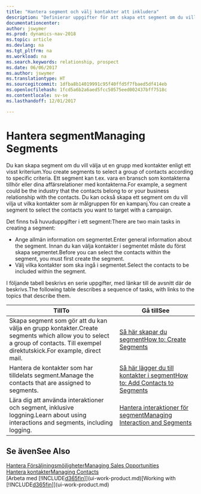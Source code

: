 ```yaml
---
title: "Hantera segment och välj kontakter att inkludera"
description: "Definierar uppgifter för att skapa ett segment om du vill välja en grupp med kontakter enligt ett visst kriterium, till exempel kontakter i en viss bransch som du vill använda."
documentationcenter: 
author: jswymer
ms.prod: dynamics-nav-2018
ms.topic: article
ms.devlang: na
ms.tgt_pltfrm: na
ms.workload: na
ms.search.keywords: relationship, prospect
ms.date: 06/06/2017
ms.author: jswymer
ms.translationtype: HT
ms.sourcegitcommit: 1dfba8b14019991c95f40ffd5f7fbaed5df414eb
ms.openlocfilehash: 1fcd5a6b2a6aed5fcc50575eed002437bff7518c
ms.contentlocale: sv-se
ms.lasthandoff: 12/01/2017

---
```

# <a name="managing-segments"></a><span data-ttu-id="3dd8b-103">Hantera segment</span><span class="sxs-lookup"><span data-stu-id="3dd8b-103">Managing Segments</span></span>
<span data-ttu-id="3dd8b-104">Du kan skapa segment om du vill välja ut en grupp med kontakter enligt ett visst kriterium.</span><span class="sxs-lookup"><span data-stu-id="3dd8b-104">You create segments to select a group of contacts according to specific criteria.</span></span> <span data-ttu-id="3dd8b-105">Ett segment kan t.ex. vara en bransch som kontakterna tillhör eller dina affärsrelationer med kontakterna.</span><span class="sxs-lookup"><span data-stu-id="3dd8b-105">For example, a segment could be the industry that the contacts belong to or your business relationship with the contacts.</span></span> <span data-ttu-id="3dd8b-106">Du kan också skapa ett segment om du vill vilja ut vilka kontakter som är målgruppen för en kampanj.</span><span class="sxs-lookup"><span data-stu-id="3dd8b-106">You can create a segment to select the contacts you want to target with a campaign.</span></span>

<span data-ttu-id="3dd8b-107">Det finns två huvuduppgifter i ett segment:</span><span class="sxs-lookup"><span data-stu-id="3dd8b-107">There are two main tasks in creating a segment:</span></span>

* <span data-ttu-id="3dd8b-108">Ange allmän information om segmentet.</span><span class="sxs-lookup"><span data-stu-id="3dd8b-108">Enter general information about the segment.</span></span> <span data-ttu-id="3dd8b-109">Innan du kan välja kontakter i segmentet måste du först skapa segmentet.</span><span class="sxs-lookup"><span data-stu-id="3dd8b-109">Before you can select the contacts within the segment, you must first create the segment.</span></span>
* <span data-ttu-id="3dd8b-110">Välj vilka kontakter som ska ingå i segmentet.</span><span class="sxs-lookup"><span data-stu-id="3dd8b-110">Select the contacts to be included within the segment.</span></span>

<span data-ttu-id="3dd8b-111">I följande tabell beskrivs en serie uppgifter, med länkar till de avsnitt där de beskrivs.</span><span class="sxs-lookup"><span data-stu-id="3dd8b-111">The following table describes a sequence of tasks, with links to the topics that describe them.</span></span> 

| <span data-ttu-id="3dd8b-112">Till</span><span class="sxs-lookup"><span data-stu-id="3dd8b-112">To</span></span> | <span data-ttu-id="3dd8b-113">Gå till</span><span class="sxs-lookup"><span data-stu-id="3dd8b-113">See</span></span> |
| --- | --- |
| <span data-ttu-id="3dd8b-114">Skapa segment som gör att du kan välja en grupp kontakter.</span><span class="sxs-lookup"><span data-stu-id="3dd8b-114">Create segments which allow you to select a group of contacts.</span></span> <span data-ttu-id="3dd8b-115">Till exempel direktutskick.</span><span class="sxs-lookup"><span data-stu-id="3dd8b-115">For example, direct mail.</span></span> |[<span data-ttu-id="3dd8b-116">Så här skapar du segment</span><span class="sxs-lookup"><span data-stu-id="3dd8b-116">How to: Create Segments</span></span>](marketing-how-create-segment.md) |
| <span data-ttu-id="3dd8b-117">Hantera de kontakter som har tilldelats segment.</span><span class="sxs-lookup"><span data-stu-id="3dd8b-117">Manage the contacts that are assigned to segments.</span></span> |[<span data-ttu-id="3dd8b-118">Så här lägger du till kontakter i segment</span><span class="sxs-lookup"><span data-stu-id="3dd8b-118">How to: Add Contacts to Segments</span></span>](marketing-add-contact-segment.md) |
| <span data-ttu-id="3dd8b-119">Lära dig att använda interaktioner och segment, inklusive loggning.</span><span class="sxs-lookup"><span data-stu-id="3dd8b-119">Learn about using interactions and segments, including logging.</span></span> |[<span data-ttu-id="3dd8b-120">Hantera interaktioner för segment</span><span class="sxs-lookup"><span data-stu-id="3dd8b-120">Managing Interaction and Segments</span></span>](marketing-interaction-segments.md) |

## <a name="see-also"></a><span data-ttu-id="3dd8b-121">Se även</span><span class="sxs-lookup"><span data-stu-id="3dd8b-121">See Also</span></span>
[<span data-ttu-id="3dd8b-122">Hantera Försäljningsmöjligheter</span><span class="sxs-lookup"><span data-stu-id="3dd8b-122">Managing Sales Opportunities</span></span>](marketing-manage-sales-opportunities.md)  
[<span data-ttu-id="3dd8b-123">Hantera kontakter</span><span class="sxs-lookup"><span data-stu-id="3dd8b-123">Managing Contacts</span></span>](marketing-contacts.md)  
<span data-ttu-id="3dd8b-124">[Arbeta med [!INCLUDE[d365fin](includes/d365fin_md.md)]](ui-work-product.md)</span><span class="sxs-lookup"><span data-stu-id="3dd8b-124">[Working with [!INCLUDE[d365fin](includes/d365fin_md.md)]](ui-work-product.md)</span></span>

